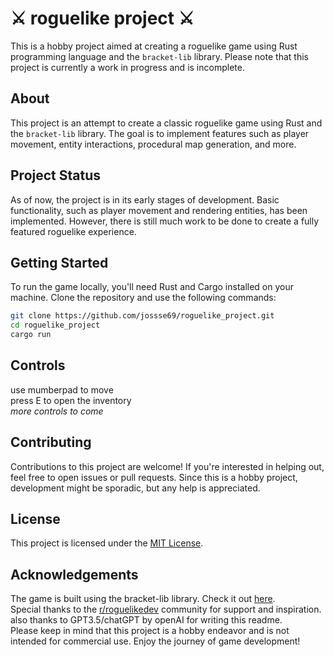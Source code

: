 # ⚔ roguelike project ⚔

This is a hobby project aimed at creating a roguelike game using Rust programming language and the `bracket-lib` library. Please note that this project is currently a work in progress and is incomplete.

## About

This project is an attempt to create a classic roguelike game using Rust and the `bracket-lib` library. The goal is to implement features such as player movement, entity interactions, procedural map generation, and more.

## Project Status

As of now, the project is in its early stages of development. Basic functionality, such as player movement and rendering entities, has been implemented. However, there is still much work to be done to create a fully featured roguelike experience.

## Getting Started

To run the game locally, you'll need Rust and Cargo installed on your machine. Clone the repository and use the following commands:

```bash
git clone https://github.com/jossse69/roguelike_project.git
cd roguelike_project
cargo run
```

## Controls
use mumberpad to move <br>
press E to open the inventory <br>
*more controls to come*

## Contributing
Contributions to this project are welcome! If you're interested in helping out, feel free to open issues or pull requests. Since this is a hobby project, development might be sporadic, but any help is appreciated.

## License
This project is licensed under the [MIT License](https://github.com/jossse69/roguelike_project/blob/master/LICENSE). <br>

## Acknowledgements
The game is built using the bracket-lib library. Check it out [here](https://github.com/amethyst/bracket-lib). <br>
Special thanks to the [r/roguelikedev](https://www.reddit.com/r/roguelikedev/) community for support and inspiration. <br>
also thanks to GPT3.5/chatGPT by openAI for writing this readme. <br>
Please keep in mind that this project is a hobby endeavor and is not intended for commercial use. Enjoy the journey of game development!
